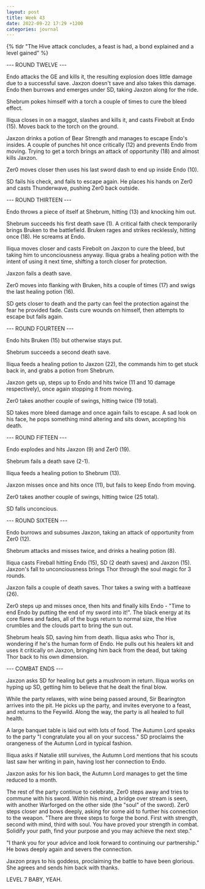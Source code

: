 ```yaml
---
layout: post
title: Week 43
date: 2022-09-22 17:29 +1200
categories: journal
---
```

{% tldr "The Hive attack concludes, a feast is had, a bond explained and a level gained" %}

--- ROUND TWELVE ---

Endo attacks the GE and kills it, the resulting explosion does little damage due to a successful save. Jaxzon doesn't save and also takes this damage. Endo then burrows and emerges under SD, taking Jaxzon along for the ride.

Shebrum pokes himself with a torch a couple of times to cure the bleed effect.

Iliqua closes in on a maggot, slashes and kills it, and casts Firebolt at Endo (15). Moves back to the torch on the ground.

Jaxzon drinks a potion of Bear Strength and manages to escape Endo's insides. A couple of punches hit once critically (12) and prevents Endo from moving. Trying to get a torch brings an attack of opportunity (18) and almost kills Jaxzon.

Zer0 moves closer then uses his last sword dash to end up inside Endo (10).

SD fails his check, and fails to escape again. He places his hands on Zer0 and casts Thunderwave, pushing Zer0 back outside.

--- ROUND THIRTEEN ---

Endo throws a piece of itself at Shebrum, hitting (13) and knocking him out.

Shebrum succeeds his first death save (1). A critical faith check temporarily brings Bruken to the battlefield. Bruken rages and strikes recklessly, hitting once (18). He screams at Endo.

Iliqua moves closer and casts Firebolt on Jaxzon to cure the bleed, but taking him to unconciousness anyway. Iliqua grabs a healing potion with the intent of using it next time, shifting a torch closer for protection.

Jaxzon fails a death save.

Zer0 moves into flanking with Bruken, hits a couple of times (17) and swigs the last healing potion (16).

SD gets closer to death and the party can feel the protection against the fear he provided fade. Casts cure wounds on himself, then attempts to escape but fails again.

--- ROUND FOURTEEN ---

Endo hits Bruken (15) but otherwise stays put.

Shebrum succeeds a second death save.

Iliqua feeds a healing potion to Jaxzon (22), the commands him to get stuck back in, and grabs a potion from Shebrum.

Jaxzon gets up, steps up to Endo and hits twice (11 and 10 damage respectively), once again stopping it from moving.

Zer0 takes another couple of swings, hitting twice (19 total).

SD takes more bleed damage and once again fails to escape. A sad look on his face, he pops something mind altering and sits down, accepting his death.

--- ROUND FIFTEEN ---

Endo explodes and hits Jaxzon (9) and Zer0 (19).

Shebrum fails a death save (2-1).

Iliqua feeds a healing potion to Shebrum (13).

Jaxzon misses once and hits once (11), but fails to keep Endo from moving.

Zer0 takes another couple of swings, hitting twice (25 total).

SD falls unconcious.

--- ROUND SIXTEEN ---

Endo burrows and subsumes Jaxzon, taking an attack of opportunity from Zer0 (12).

Shebrum attacks and misses twice, and drinks a healing potion (8).

Iliqua casts Fireball hitting Endo (15), SD (2 death saves) and Jaxzon (15). Jaxzon's fall to unconciousness brings Thor through the soul magic for 3 rounds.

Jaxzon fails a couple of death saves. Thor takes a swing with a battleaxe (26).

Zer0 steps up and misses once, then hits and finally kills Endo - "Time to end Endo by putting the end of my sword into it!". The black energy at its core flares and fades, all of the bugs return to normal size, the Hive crumbles and the clouds part to bring the sun out.

Shebrum heals SD, saving him from death. Iliqua asks who Thor is, wondering if he's the human form of Endo. He pulls out his healers kit and uses it critically on Jaxzon, bringing him back from the dead, but taking Thor back to his own dimension.

--- COMBAT ENDS ---

Jaxzon asks SD for healing but gets a mushroom in return. Iliqua works on hyping up SD, getting him to believe that he dealt the final blow.

While the party relaxes, with wine being passed around, Sir Bearington arrives into the pit. He picks up the party, and invites everyone to a feast, and returns to the Feywild. Along the way, the party is all healed to full health.

A large banquet table is laid out with lots of food. The Autumn Lord speaks to the party "I congratulate you all on your success." SD proclaims the orangeness of the Autumn Lord in typical fashion.

Iliqua asks if Natalie still survives, the Autumn Lord mentions that his scouts last saw her writing in pain, having lost her connection to Endo.

Jaxzon asks for his lion back, the Autumn Lord manages to get the time reduced to a month.

The rest of the party continue to celebrate, Zer0 steps away and tries to commune with his sword. Within his mind, a bridge over stream is seen, with another Warforged on the other side (the "soul" of the sword). Zer0 steps closer and bows deeply, asking for some aid to further his connection to the weapon. "There are three steps to forge the bond. First with strength, second with mind, third with soul. You have proved your strength in combat. Solidify your path, find your purpose and you may achieve the next step."

"I thank you for your advice and look forward to continuing our partnership." He bows deeply again and severs the connection.

Jaxzon prays to his goddess, proclaiming the battle to have been glorious. She agrees and sends him back with thanks.

LEVEL 7 BABY, YEAH.